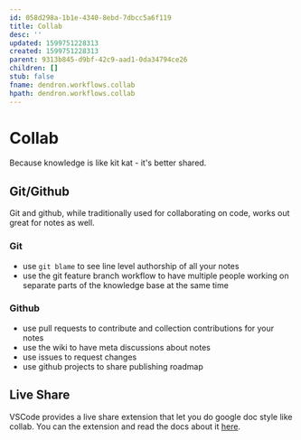 ```yaml
---
id: 058d298a-1b1e-4340-8ebd-7dbcc5a6f119
title: Collab
desc: ''
updated: 1599751228313
created: 1599751228313
parent: 9313b845-d9bf-42c9-aad1-0da34794ce26
children: []
stub: false
fname: dendron.workflows.collab
hpath: dendron.workflows.collab
---
```

# Collab

Because knowledge is like kit kat - it's better shared. 

## Git/Github

Git and github, while traditionally used for collaborating on code, works out great for notes as well. 

### Git

- use `git blame` to see line level authorship of all your notes
- use the git feature branch workflow to have multiple people working on separate parts of the knowledge base at the same time

### Github

- use pull requests to contribute and collection contributions for your notes
- use the wiki to have meta discussions about notes
- use issues to request changes
- use github projects to share publishing roadmap

## Live Share

VSCode provides a live share extension that let you do google doc style like collab. You can the extension and read the docs about it [here](https://visualstudio.microsoft.com/services/live-share/).

